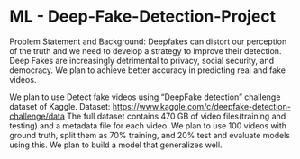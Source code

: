 # ML - Deep-Fake-Detection-Project
Problem Statement and Background: Deepfakes can distort our perception of the truth and we need to develop a strategy to improve their detection. Deep Fakes are increasingly detrimental to privacy, social security, and democracy. We plan to achieve better accuracy in predicting real and fake videos.

We plan to use Detect fake videos using “DeepFake detection” challenge dataset of Kaggle. Dataset: https://www.kaggle.com/c/deepfake-detection-challenge/data The full dataset contains 470 GB of video files(training and testing) and a metadata file for each video. We plan to use 100 videos with ground truth, split them as 70% training, and 20% test and evaluate models using this. We plan to build a model that generalizes well.
